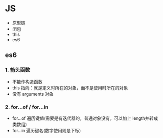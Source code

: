 

# JS

- 原型链
- 闭包
- this
- es6
## es6

### 1. 箭头函数

- 不能作构造函数
- this 指向：就是定义时所在的对象，而不是使用时所在的对象
- 没有 arguments 对象


### 2. for...of / for...in

- for...of 遍历键值(需要是有迭代器的，普通对象没有，可以加上 length并转成类数组)
- for...in 遍历键名(数字使用则是下标)
